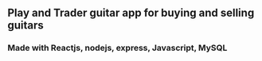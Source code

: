 ## Play and Trader guitar app for buying and selling guitars 

### Made with Reactjs, nodejs, express, Javascript, MySQL
